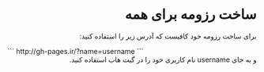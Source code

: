 <div dir="rtl">

# ساخت رزومه برای همه

برای ساخت رزومه خود کافیست که آدرس زیر را استفاده کنید:

</div>
```
http://gh-pages.ir/?name=username
```
<div dir="rtl">
و به جای username نام کاربری خود را در گیت هاب استفاده کنید.
<div>
